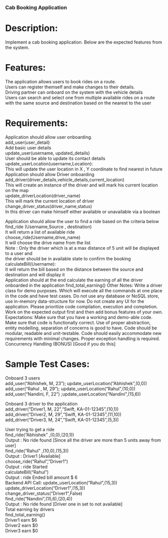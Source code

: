 ### Cab Booking Application

# Description:

Implement a cab booking application. Below are the expected features from the system.  

# Features:
The application allows users to book rides on a route.  
Users can register themself and make changes to their details.  
Driving partner can onboard on the system with the vehicle details  
Users can search and select one from multiple available rides on a route with the same source and destination based on the nearest to the user  

# Requirements:
Application should allow user onboarding.  
add_user(user_detail)  
Add basic user details  
update_user(username, updated_details)  
User should be able to update its contact details  
update_userLocation(username,Location):  
This will update the user location in X , Y coordinate to find nearest in future  
Application should allow Driver onboarding  
add_driver(driver_details,vehicle_details,current_location)  
This will create an instance of the driver and will mark his current location on the map  
update_driverLocation(driver_name)  
This will mark the current location of driver   
change_driver_status(driver_name,status)  
In this driver can make himself either available or unavailable via a boolean  
      
Application should allow the user to find a ride based on the criteria below  
find_ride (Username,Source , destination)  
It will return a list of available ride   
choose_ride(Username,drive_name)  
It will choose the drive name from the list  
	Note : Only the driver which is at a max distance of 5 unit will be displayed to a user and   
		the driver should be in available state to confirm the booking  
calculateBill(Username):  
It will return the bill based on the distance between the source and destination and will display it    
Application should at the end calculate the earning of all the driver onboarded in the      application find_total_earning()
Other Notes:
Write a driver class for demo purposes. Which will execute all the commands at one place in the code and have test cases.
Do not use any database or NoSQL store, use in-memory data-structure for now. 
Do not create any UI for the application.
Please prioritize code compilation, execution and completion. 
Work on the expected output first and then add bonus features of your own.
Expectations:
Make sure that you have a working and demo-able code.
Make sure that code is functionally correct.
Use of proper abstraction, entity modelling, separation of concerns is good to have.
Code should be modular, readable and unit-testable.
Code should easily accommodate new requirements with minimal changes.
Proper exception handling is required.
Concurrency Handling (BONUS) [Good if you do this]

# Sample Test Cases:
Onboard 3 users  
add_user(“Abhishek, M, 23”); update_userLocation(“Abhishek”,(0,0))  
add_user(“Rahul , M, 29”); update_userLocation(“Rahul”,(10,0))  
add_user(“Nandini, F, 22”) ;update_userLocation(“Nandini”,(15,6))  

Onboard 3 driver to the application  
add_driver(“Driver1, M, 22”,“Swift, KA-01-12345”,(10,1))  
add_driver(“Driver2, M, 29”,“Swift, KA-01-12345”,(11,10))  
add_driver(“Driver3, M, 24”,“Swift, KA-01-12345”,(5,3))  
	
User trying to get a ride  
find_ride(“Abhishek” ,(0,0),(20,1))  
		Output : No ride found [Since all the driver are more than 5 units away from user]  
find_ride(“Rahul” ,(10,0),(15,3))  
		Output : Driver1 [Available]  
		choose_ride(“Rahul”,”Driver1”)  
		Output : ride Started  
		calculateBill(“Rahul”)  
		Output : ride Ended bill amount $ 6  
		Backend API Call:	update_userLocation(“Rahul”,(15,3))  
					update_driverLocation(“Driver1”,(15,3))  
change_driver_status(“Driver1”,False)  
find_ride(“Nandini”,(15,6),(20,4))  
Output : No ride found [Driver one in set to not available]  
Total earning by drivers  
find_total_earning()  
Driver1 earn $6  
Driver2 earn $0  
Driver3 earn $0  
